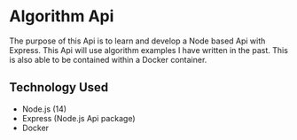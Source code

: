 # Algorithm Api
The purpose of this Api is to learn and develop a Node based Api with Express.  This Api will use algorithm examples I have written in the past. This is also able to be contained within a Docker container.

## Technology Used
* Node.js (14)
* Express (Node.js Api package)
* Docker
